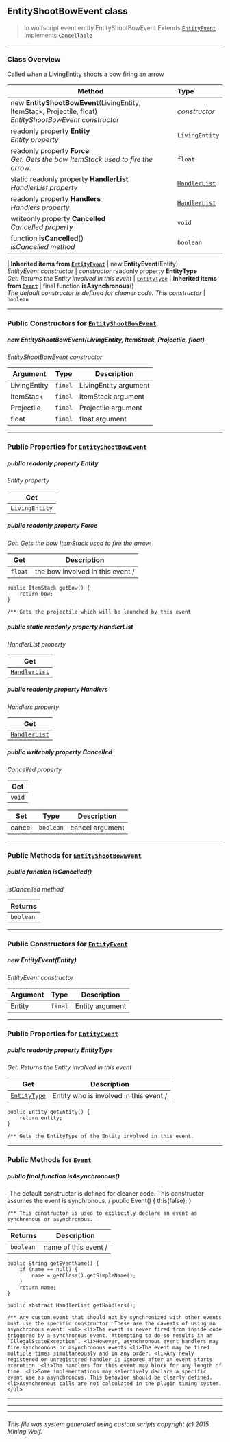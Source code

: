 ## EntityShootBowEvent __class__

>io.wolfscript.event.entity.EntityShootBowEvent
>Extends [`EntityEvent`](EntityEvent.md)
>Implements [`Cancellable`](..\Cancellable.md)

---

### Class Overview

Called when a LivingEntity shoots a bow firing an arrow

Method | Type   
--- | :--- 
new __EntityShootBowEvent__(LivingEntity, ItemStack, Projectile, float) <br> _EntityShootBowEvent constructor_ | _constructor_
 readonly property __Entity__ <br> _Entity property_ | `LivingEntity`
 readonly property __Force__ <br> _Get: Gets the bow ItemStack used to fire the arrow._ | `float`
static readonly property __HandlerList__ <br> _HandlerList property_ | [`HandlerList`](..\HandlerList.md)
 readonly property __Handlers__ <br> _Handlers property_ | [`HandlerList`](..\HandlerList.md)
 writeonly property __Cancelled__ <br> _Cancelled property_ | `void`
 function __isCancelled__() <br> _isCancelled method_ | `boolean`
 |
__Inherited items from [`EntityEvent`](EntityEvent.md)__ |
new __EntityEvent__(Entity) <br> _EntityEvent constructor_ | _constructor_
 readonly property __EntityType__ <br> _Get: Returns the Entity involved in this event_ | [`EntityType`](..\..\entity\EntityType.md)
 |
__Inherited items from [`Event`](..\Event.md)__ |
final function __isAsynchronous__() <br> _The default constructor is defined for cleaner code. This constructor_ | `boolean`







---

### Public Constructors for [`EntityShootBowEvent`](EntityShootBowEvent.md)

##### <a id='entityshootbowevent'></a>new __EntityShootBowEvent__(LivingEntity, ItemStack, Projectile, float) 

_EntityShootBowEvent constructor_

Argument | Type | Description  
--- | --- | --- 
LivingEntity | `final` | LivingEntity argument
ItemStack | `final` | ItemStack argument
Projectile | `final` | Projectile argument
float | `final` | float argument

---

### Public Properties for [`EntityShootBowEvent`](EntityShootBowEvent.md)

##### <a id='entity'></a>public  readonly property __Entity__

_Entity property_

Get | 
--- | 
`LivingEntity` |



##### <a id='force'></a>public  readonly property __Force__

_Get: Gets the bow ItemStack used to fire the arrow._

Get | Description
--- | --- 
`float` | the bow involved in this event /
    public ItemStack getBow() {
        return bow;
    }

    /** Gets the projectile which will be launched by this event



##### <a id='handlerlist'></a>public static readonly property __HandlerList__

_HandlerList property_

Get | 
--- | 
[`HandlerList`](..\HandlerList.md) |



##### <a id='handlers'></a>public  readonly property __Handlers__

_Handlers property_

Get | 
--- | 
[`HandlerList`](..\HandlerList.md) |



##### <a id='cancelled'></a>public  writeonly property __Cancelled__

_Cancelled property_

Get | 
--- | 
`void` |

Set | Type | Description  
--- | --- | --- 
cancel | `boolean` | cancel argument


---

### Public Methods for [`EntityShootBowEvent`](EntityShootBowEvent.md)

##### <a id='iscancelled'></a>public  function __isCancelled__()

_isCancelled method_

Returns | 
--- | 
`boolean` |


---
### Public Constructors for [`EntityEvent`](EntityEvent.md)

##### <a id='entityevent'></a>new __EntityEvent__(Entity) 

_EntityEvent constructor_

Argument | Type | Description  
--- | --- | --- 
Entity | `final` | Entity argument

---

### Public Properties for [`EntityEvent`](EntityEvent.md)

##### <a id='entitytype'></a>public  readonly property __EntityType__

_Get: Returns the Entity involved in this event_

Get | Description
--- | --- 
[`EntityType`](..\..\entity\EntityType.md) | Entity who is involved in this event /
    public Entity getEntity() {
        return entity;
    }

    /** Gets the EntityType of the Entity involved in this event.



---

### Public Methods for [`Event`](..\Event.md)

##### <a id='isasynchronous'></a>public final function __isAsynchronous__()

_The default constructor is defined for cleaner code. This constructor assumes the event is synchronous. /
    public Event() {
        this(false);
    }

    /** This constructor is used to explicitly declare an event as synchronous or asynchronous._

Returns | Description
--- | --- 
`boolean` | name of this event /
    public String getEventName() {
        if (name == null) {
            name = getClass().getSimpleName();
        }
        return name;
    }

    public abstract HandlerList getHandlers();

    /** Any custom event that should not by synchronized with other events must use the specific constructor. These are the caveats of using an asynchronous event: <ul> <li>The event is never fired from inside code triggered by a synchronous event. Attempting to do so results in an `IllegalStateException`. <li>However, asynchronous event handlers may fire synchronous or asynchronous events <li>The event may be fired multiple times simultaneously and in any order. <li>Any newly registered or unregistered handler is ignored after an event starts execution. <li>The handlers for this event may block for any length of time. <li>Some implementations may selectively declare a specific event use as asynchronous. This behavior should be clearly defined. <li>Asynchronous calls are not calculated in the plugin timing system. </ul>


---


---


---


###### This file was system generated using custom scripts copyright (c) 2015 Mining Wolf.
	

